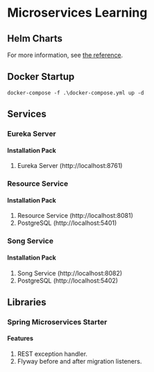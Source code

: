 # Microservices Learning

## Helm Charts

For more information, see [the reference](https://maksimkavalenka.github.io/microservices-learning/).

## Docker Startup
```
docker-compose -f .\docker-compose.yml up -d
```

## Services

### Eureka Server

#### Installation Pack
1. Eureka Server (http://localhost:8761)

### Resource Service

#### Installation Pack
1. Resource Service (http://localhost:8081)
2. PostgreSQL (http://localhost:5401)

### Song Service

#### Installation Pack
1. Song Service (http://localhost:8082)
2. PostgreSQL (http://localhost:5402)

## Libraries

### Spring Microservices Starter

#### Features
1. REST exception handler.
2. Flyway before and after migration listeners.
